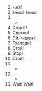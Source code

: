 1. `Fuck`!
2. `Блядь`! `Блядь`!
3. -
4. Drop it!
5. Сдохни!
6. Эй, `пидорас`!
7. Господи!
8. Стой!
9. Stop!
10. Стой!
11. -
12. -
13. Wait! Wait!